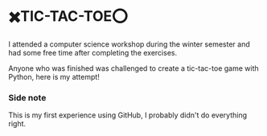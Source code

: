 # ✖️TIC-TAC-TOE⭕
I attended a computer science workshop during the winter semester and had some free time after completing the exercises. 

Anyone who was finished was challenged to create a tic-tac-toe game with Python, here is my attempt! 

### Side note
This is my first experience using GitHub, I probably didn't do everything right.
